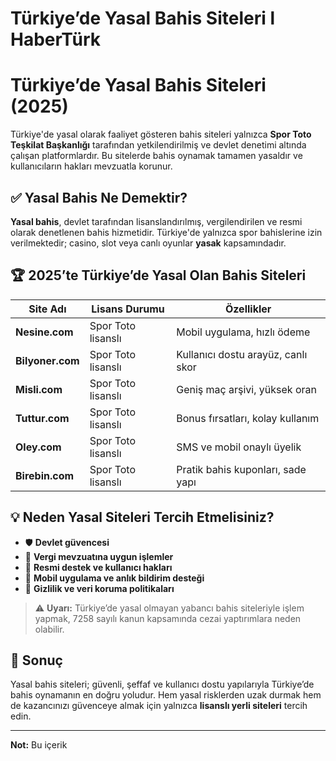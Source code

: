 # Türkiye’de Yasal Bahis Siteleri l HaberTürk

# Türkiye’de Yasal Bahis Siteleri (2025)

Türkiye'de yasal olarak faaliyet gösteren bahis siteleri yalnızca **Spor Toto Teşkilat Başkanlığı** tarafından yetkilendirilmiş ve devlet denetimi altında çalışan platformlardır. Bu sitelerde bahis oynamak tamamen yasaldır ve kullanıcıların hakları mevzuatla korunur.

## ✅ Yasal Bahis Ne Demektir?

**Yasal bahis**, devlet tarafından lisanslandırılmış, vergilendirilen ve resmi olarak denetlenen bahis hizmetidir. Türkiye'de yalnızca spor bahislerine izin verilmektedir; casino, slot veya canlı oyunlar **yasak** kapsamındadır.

## 🏆 2025’te Türkiye’de Yasal Olan Bahis Siteleri

| Site Adı       | Lisans Durumu              | Özellikler                          |
|----------------|----------------------------|-------------------------------------|
| **Nesine.com** | Spor Toto lisanslı         | Mobil uygulama, hızlı ödeme         |
| **Bilyoner.com** | Spor Toto lisanslı       | Kullanıcı dostu arayüz, canlı skor  |
| **Misli.com**  | Spor Toto lisanslı         | Geniş maç arşivi, yüksek oran       |
| **Tuttur.com** | Spor Toto lisanslı         | Bonus fırsatları, kolay kullanım    |
| **Oley.com**   | Spor Toto lisanslı         | SMS ve mobil onaylı üyelik          |
| **Birebin.com**| Spor Toto lisanslı         | Pratik bahis kuponları, sade yapı   |

## 💡 Neden Yasal Siteleri Tercih Etmelisiniz?

- 🛡️ **Devlet güvencesi**
- 💸 **Vergi mevzuatına uygun işlemler**
- 🧾 **Resmi destek ve kullanıcı hakları**
- 📱 **Mobil uygulama ve anlık bildirim desteği**
- 🔐 **Gizlilik ve veri koruma politikaları**

> ⚠️ **Uyarı:** Türkiye’de yasal olmayan yabancı bahis siteleriyle işlem yapmak, 7258 sayılı kanun kapsamında cezai yaptırımlara neden olabilir.

## 🎯 Sonuç

Yasal bahis siteleri; güvenli, şeffaf ve kullanıcı dostu yapılarıyla Türkiye’de bahis oynamanın en doğru yoludur. Hem yasal risklerden uzak durmak hem de kazancınızı güvenceye almak için yalnızca **lisanslı yerli siteleri** tercih edin.

---

**Not:** Bu içerik

